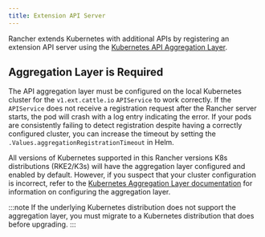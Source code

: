 ```yaml
---
title: Extension API Server
---
```


<head>
  <link rel="canonical" href="https://ranchermanager.docs.rancher.com/api/extension-apiserver"/>
</head>

Rancher extends Kubernetes with additional APIs by registering an extension API server using the [Kubernetes API Aggregation Layer](https://kubernetes.io/docs/concepts/extend-kubernetes/api-extension/apiserver-aggregation/).

## Aggregation Layer is Required

The API aggregation layer must be configured on the local Kubernetes cluster for the `v1.ext.cattle.io` `APIService` to work correctly. If the `APIService` does not receive a registration request after the Rancher server starts, the pod will crash with a log entry indicating the error. If your pods are consistently failing to detect registration despite having a correctly configured cluster, you can increase the timeout by setting the `.Values.aggregationRegistrationTimeout` in Helm.

All versions of Kubernetes supported in this Rancher versions K8s distributions (RKE2/K3s) will have the aggregation layer configured and enabled by default. However, if you suspect that your cluster configuration is incorrect, refer to the [Kubernetes Aggregation Layer documentation](https://kubernetes.io/docs/tasks/extend-kubernetes/configure-aggregation-layer/) for information on configuring the aggregation layer.

:::note
If the underlying Kubernetes distribution does not support the aggregation layer, you must migrate to a Kubernetes distribution that does before upgrading.
:::
